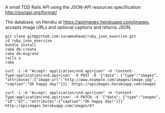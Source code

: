 A small TDD Rails API using the JSON-API resources specification: http://jsonapi.org/format/

The database, on Heroku at https://apiimages.herokuapp.com/images, accepts image URLs and optional captions and returns JSON.

```
git clone git@github.com:saramoohead/ruby_json_exercise.git
cd ruby_json_exercise
bundle install
rake db:create
rake db:migrate
rails s
rake

curl -i -H "Accept: application/vnd.api+json" -H 'Content-Type:application/vnd.api+json' -X POST -d '{"data": {"type":"images", "attributes":{"image-url":"http://www.example.com/images/image.jpg", "caption":"Oh happy day!"}}}' https://apiimages.herokuapp.com/images

curl -i -H "Accept: application/vnd.api+json" -H 'Content-Type:application/vnd.api+json' -X PATCH -d '{"data": {"type":"images", "id":"67", "attributes":{"caption":"Oh happy day!"}}}' http://apiimages.herokuapp.com/images/67

```
